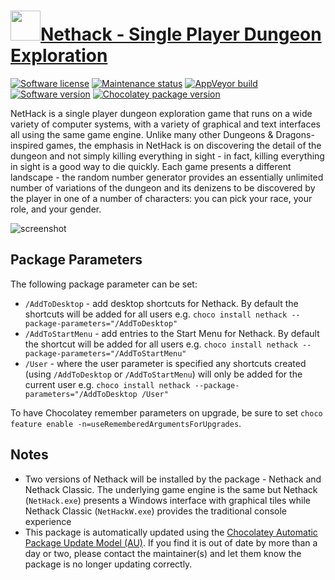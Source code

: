# [<img src="https://cdn.jsdelivr.net/gh/dgalbraith/chocolatey-packages@fe013b8fec16af504e14dc2217b085507a4ea791/icons/nethack.png" width="48" height="48" />Nethack - Single Player Dungeon Exploration](https://chocolatey.org/packages/nethack)

[![Software license](https://img.shields.io/badge/License-Nethack-blue.svg)](https://nethack.org/common/license.html)
[![Maintenance status](https://img.shields.io/badge/maintained%3F-yes-green.svg)](https://gitHub.com/dgalbraith/chocolatey-packages/graphs/commit-activity)
[![AppVeyor build](https://img.shields.io/appveyor/ci/dgalbraith/chocolatey-packages)](https://ci.appveyor.com/project/dgalbraith/chocolatey-packages)
[![Software version](https://img.shields.io/badge/Source-v3.6.6.2021125-blue.svg)](https://nethack.org/v366/downloads.html)
[![Chocolatey package version](https://img.shields.io/chocolatey/v/nethack?label=Chocolatey)](https://chocolatey.org/packages/nethack)

NetHack is a single player dungeon exploration game that runs on a wide variety of computer systems, with a variety of
graphical and text interfaces all using the same game engine. Unlike many other Dungeons &amp; Dragons-inspired games,
the emphasis in NetHack is on discovering the detail of the dungeon and not simply killing everything in sight - in
fact, killing everything in sight is a good way to die quickly. Each game presents a different landscape - the random
number generator provides an essentially unlimited number of variations of the dungeon and its denizens to be
discovered by the player in one of a number of characters: you can pick your race, your role, and your gender.

![screenshot](https://cdn.jsdelivr.net/gh/dgalbraith/chocolatey-packages@0bf5df88f64a0574fba394651f89a836283b651f/automatic/nethack/screenshot.png)

## Package Parameters

The following package parameter can be set:

* `/AddToDesktop` - add desktop shortcuts for Nethack.  By default the shortcuts will be added for all users
e.g. `choco install nethack --package-parameters="/AddToDesktop"`
* `/AddToStartMenu` - add entries to the Start Menu for Nethack.  By default the shortcut will be added for
all users e.g. `choco install nethack --package-parameters="/AddToStartMenu"`
* `/User` - where the user parameter is specified any shortcuts created (using `/AddToDesktop` or `/AddToStartMenu`)
will only be added for the current user
e.g. `choco install nethack --package-parameters="/AddToDesktop /User"`

To have Chocolatey remember parameters on upgrade, be sure to set `choco feature enable -n=useRememberedArgumentsForUpgrades`.

## Notes

* Two versions of Nethack will be installed by the package - Nethack and Nethack Classic.  The underlying game engine
is the same but Nethack (`NetHack.exe`) presents a Windows interface with graphical tiles while Nethack Classic
(`NetHackW.exe`) provides the traditional console experience
* This package is automatically updated using the [Chocolatey Automatic Package Update Model (AU)](https://github.com/majkinetor/au/blob/master/README.md).
If you find it is out of date by more than a day or two, please contact the maintainer(s) and let them know the package is no longer updating correctly.
